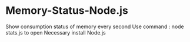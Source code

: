 # Memory-Status-Node.js

Show consumption status of memory every second
Use command : node stats.js to open
Necessary install Node.js
